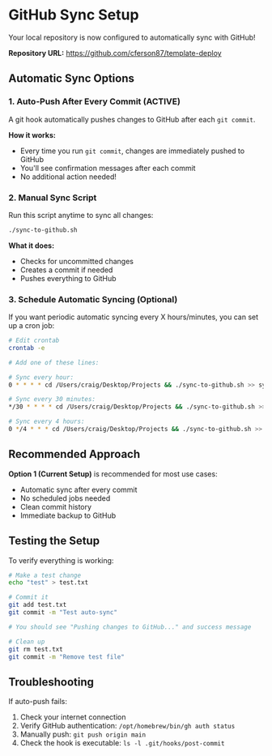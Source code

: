 # GitHub Sync Setup

Your local repository is now configured to automatically sync with GitHub!

**Repository URL:** https://github.com/cferson87/template-deploy

## Automatic Sync Options

### 1. Auto-Push After Every Commit (ACTIVE)
A git hook automatically pushes changes to GitHub after each `git commit`.

**How it works:**
- Every time you run `git commit`, changes are immediately pushed to GitHub
- You'll see confirmation messages after each commit
- No additional action needed!

### 2. Manual Sync Script
Run this script anytime to sync all changes:

```bash
./sync-to-github.sh
```

**What it does:**
- Checks for uncommitted changes
- Creates a commit if needed
- Pushes everything to GitHub

### 3. Schedule Automatic Syncing (Optional)

If you want periodic automatic syncing every X hours/minutes, you can set up a cron job:

```bash
# Edit crontab
crontab -e

# Add one of these lines:

# Sync every hour:
0 * * * * cd /Users/craig/Desktop/Projects && ./sync-to-github.sh >> sync.log 2>&1

# Sync every 30 minutes:
*/30 * * * * cd /Users/craig/Desktop/Projects && ./sync-to-github.sh >> sync.log 2>&1

# Sync every 4 hours:
0 */4 * * * cd /Users/craig/Desktop/Projects && ./sync-to-github.sh >> sync.log 2>&1
```

## Recommended Approach

**Option 1 (Current Setup)** is recommended for most use cases:
- Automatic sync after every commit
- No scheduled jobs needed
- Clean commit history
- Immediate backup to GitHub

## Testing the Setup

To verify everything is working:

```bash
# Make a test change
echo "test" > test.txt

# Commit it
git add test.txt
git commit -m "Test auto-sync"

# You should see "Pushing changes to GitHub..." and success message

# Clean up
git rm test.txt
git commit -m "Remove test file"
```

## Troubleshooting

If auto-push fails:
1. Check your internet connection
2. Verify GitHub authentication: `/opt/homebrew/bin/gh auth status`
3. Manually push: `git push origin main`
4. Check the hook is executable: `ls -l .git/hooks/post-commit`
